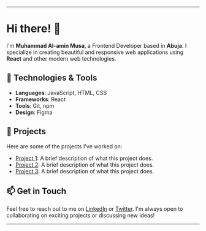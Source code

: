 
---

# Hi there! 👋

I'm **Muhammad Al-amin Musa**, a Frontend Developer based in **Abuja**. I specialize in creating beautiful and responsive web applications using **React** and other modern web technologies.

## 🚀 Technologies & Tools

- **Languages**: JavaScript, HTML, CSS
- **Frameworks**: React
- **Tools**: Git, npm
- **Design**: Figma

## 🌟 Projects

Here are some of the projects I've worked on:

- [Project 1](link-to-your-project-1): A brief description of what this project does.
- [Project 2](link-to-your-project-2): A brief description of what this project does.
- [Project 3](link-to-your-project-3): A brief description of what this project does.

## 📫 Get in Touch

Feel free to reach out to me on [LinkedIn](https://www.linkedin.com/in/muhammad-al-ameen-musa-391850294?trk=contact-info) or [Twitter](your-twitter-profile). I'm always open to collaborating on exciting projects or discussing new ideas!

---

<!---
Muhammadalamin029/Muhammadalamin029 is a ✨ special ✨ repository because its `README.md` (this file) appears on your GitHub profile.
You can click the Preview link to take a look at your changes.
--->
